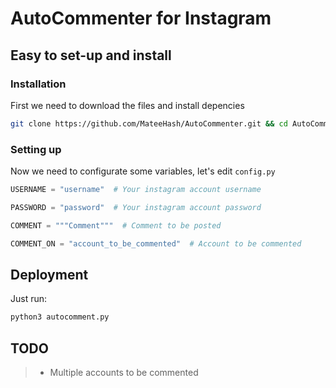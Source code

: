 # AutoCommenter for Instagram

## Easy to set-up and install

### Installation
First we need to download the files and install depencies

```bash
git clone https://github.com/MateeHash/AutoCommenter.git && cd AutoCommenter && pip3 install -r requirements.txt
```

### Setting up
Now we need to configurate some variables, let's edit ``config.py``

```python
USERNAME = "username"  # Your instagram account username

PASSWORD = "password"  # Your instagram account password

COMMENT = """Comment"""  # Comment to be posted

COMMENT_ON = "account_to_be_commented"  # Account to be commented
```

## Deployment

Just run:
```bash
python3 autocomment.py
```


## TODO

> * Multiple accounts to be commented